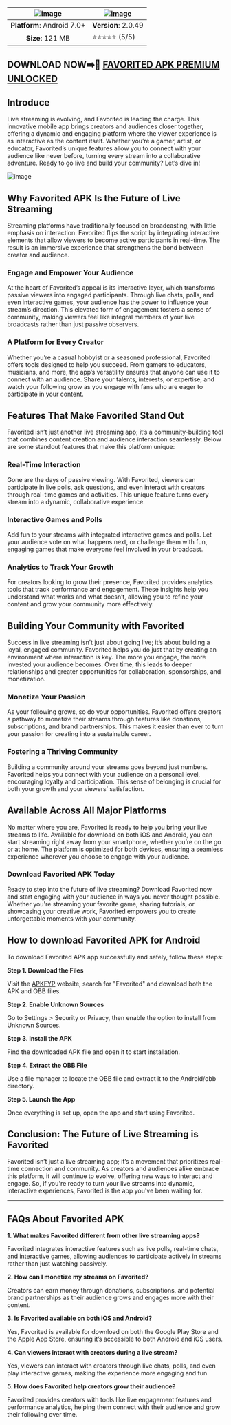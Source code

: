 |![image](https://github.com/user-attachments/assets/6f0066fe-71f5-4396-bba5-6049522ce266) | [![image](https://github.com/user-attachments/assets/0e3a150a-b075-442f-a2aa-466e97c0f7cb)](https://apkfyp.com/favorited.html)  |
|:-------------------------------------------------:|-----------------------|
| **Platform**: Android 7.0+                       | **Version**: 2.0.49     |
| **Size**: 121 MB                                  | ⭐⭐⭐⭐⭐ (5/5) |
## DOWNLOAD NOW➡️📱 [FAVORITED APK PREMIUM UNLOCKED](https://apkfyp.com/favorited.html)
## Introduce

Live streaming is evolving, and Favorited is leading the charge. This innovative mobile app brings creators and audiences closer together, offering a dynamic and engaging platform where the viewer experience is as interactive as the content itself. Whether you’re a gamer, artist, or educator, Favorited’s unique features allow you to connect with your audience like never before, turning every stream into a collaborative adventure. Ready to go live and build your community? Let’s dive in!

![image](https://github.com/user-attachments/assets/ad9cac71-c800-4189-aa86-33f96c0ad3c3)

## **Why Favorited APK Is the Future of Live Streaming**

Streaming platforms have traditionally focused on broadcasting, with little emphasis on interaction. Favorited flips the script by integrating interactive elements that allow viewers to become active participants in real-time. The result is an immersive experience that strengthens the bond between creator and audience.

### **Engage and Empower Your Audience**

At the heart of Favorited’s appeal is its interactive layer, which transforms passive viewers into engaged participants. Through live chats, polls, and even interactive games, your audience has the power to influence your stream’s direction. This elevated form of engagement fosters a sense of community, making viewers feel like integral members of your live broadcasts rather than just passive observers.

### **A Platform for Every Creator**

Whether you’re a casual hobbyist or a seasoned professional, Favorited offers tools designed to help you succeed. From gamers to educators, musicians, and more, the app’s versatility ensures that anyone can use it to connect with an audience. Share your talents, interests, or expertise, and watch your following grow as you engage with fans who are eager to participate in your content.

## **Features That Make Favorited Stand Out**

Favorited isn’t just another live streaming app; it’s a community-building tool that combines content creation and audience interaction seamlessly. Below are some standout features that make this platform unique:

### **Real-Time Interaction**

Gone are the days of passive viewing. With Favorited, viewers can participate in live polls, ask questions, and even interact with creators through real-time games and activities. This unique feature turns every stream into a dynamic, collaborative experience.

### **Interactive Games and Polls**

Add fun to your streams with integrated interactive games and polls. Let your audience vote on what happens next, or challenge them with fun, engaging games that make everyone feel involved in your broadcast.

### **Analytics to Track Your Growth**

For creators looking to grow their presence, Favorited provides analytics tools that track performance and engagement. These insights help you understand what works and what doesn’t, allowing you to refine your content and grow your community more effectively.

## **Building Your Community with Favorited**

Success in live streaming isn’t just about going live; it’s about building a loyal, engaged community. Favorited helps you do just that by creating an environment where interaction is key. The more you engage, the more invested your audience becomes. Over time, this leads to deeper relationships and greater opportunities for collaboration, sponsorships, and monetization.

### **Monetize Your Passion**

As your following grows, so do your opportunities. Favorited offers creators a pathway to monetize their streams through features like donations, subscriptions, and brand partnerships. This makes it easier than ever to turn your passion for creating into a sustainable career.

### **Fostering a Thriving Community**

Building a community around your streams goes beyond just numbers. Favorited helps you connect with your audience on a personal level, encouraging loyalty and participation. This sense of belonging is crucial for both your growth and your viewers’ satisfaction.

## **Available Across All Major Platforms**

No matter where you are, Favorited is ready to help you bring your live streams to life. Available for download on both iOS and Android, you can start streaming right away from your smartphone, whether you’re on the go or at home. The platform is optimized for both devices, ensuring a seamless experience wherever you choose to engage with your audience.

### **Download Favorited APK Today**

Ready to step into the future of live streaming? Download Favorited now and start engaging with your audience in ways you never thought possible. Whether you're streaming your favorite game, sharing tutorials, or showcasing your creative work, Favorited empowers you to create unforgettable moments with your community.
## How to download Favorited APK for Android
To download Favorited APK app successfully and safely, follow these steps:

**Step 1. Download the Files**

Visit the [APKFYP](https://apkfyp.com/) website, search for "Favorited" and download both the APK and OBB files.

**Step 2. Enable Unknown Sources**

Go to Settings > Security or Privacy, then enable the option to install from Unknown Sources.

**Step 3. Install the APK**

Find the downloaded APK file and open it to start installation.

**Step 4. Extract the OBB File**

Use a file manager to locate the OBB file and extract it to the Android/obb directory.

**Step 5. Launch the App**

Once everything is set up, open the app and start using Favorited.
## **Conclusion: The Future of Live Streaming is Favorited**

Favorited isn’t just a live streaming app; it’s a movement that prioritizes real-time connection and community. As creators and audiences alike embrace this platform, it will continue to evolve, offering new ways to interact and engage. So, if you're ready to turn your live streams into dynamic, interactive experiences, Favorited is the app you've been waiting for.

---

## **FAQs About Favorited APK**

**1. What makes Favorited different from other live streaming apps?**

Favorited integrates interactive features such as live polls, real-time chats, and interactive games, allowing audiences to participate actively in streams rather than just watching passively.

**2. How can I monetize my streams on Favorited?**

Creators can earn money through donations, subscriptions, and potential brand partnerships as their audience grows and engages more with their content.

**3. Is Favorited available on both iOS and Android?**

Yes, Favorited is available for download on both the Google Play Store and the Apple App Store, ensuring it’s accessible to both Android and iOS users.

**4. Can viewers interact with creators during a live stream?**

Yes, viewers can interact with creators through live chats, polls, and even play interactive games, making the experience more engaging and fun.

**5. How does Favorited help creators grow their audience?**

Favorited provides creators with tools like live engagement features and performance analytics, helping them connect with their audience and grow their following over time.

